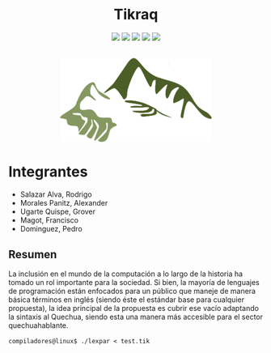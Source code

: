 <h1 align="center">
  <br>
  <br>
  Tikraq
  <br>
</h1>
<p align="center">
  <img src="https://img.shields.io/badge/c++-%2300599C.svg?style=for-the-badge&logo=c%2B%2B&logoColor=white">
  <img src="https://img.shields.io/badge/c-%2300599C.svg?style=for-the-badge&logo=c&logoColor=white">
  <img src="https://img.shields.io/badge/Linux-FCC624?style=for-the-badge&logo=linux&logoColor=black">
  <img src="https://img.shields.io/badge/NeoVim-%2357A143.svg?&style=for-the-badge&logo=neovim&logoColor=white">
  <img src="https://img.shields.io/badge/Notion-%23000000.svg?style=for-the-badge&logo=notion&logoColor=white">
  <br>
  <br>
</p>
<p align="center">
  <img src="./images/tikraq.png" alt="drawing" style="width:300px;"/>
</p>

# Integrantes

- Salazar Alva, Rodrigo
- Morales Panitz, Alexander
- Ugarte Quispe, Grover
- Magot, Francisco
- Dominguez, Pedro

## Resumen
La inclusión en el mundo de la computación a lo largo de la historia ha tomado un rol importante para
la sociedad. Si bien, la mayoría de lenguajes de programación están enfocados para un público que
maneje de manera básica términos en inglés (siendo éste el estándar base para cualquier propuesta),
la idea principal de la propuesta es cubrir ese vacío adaptando la sintaxis al Quechua, siendo esta una
manera más accesible para el sector quechuahablante.

```
compiladores@linux$ ./lexpar < test.tik
```
